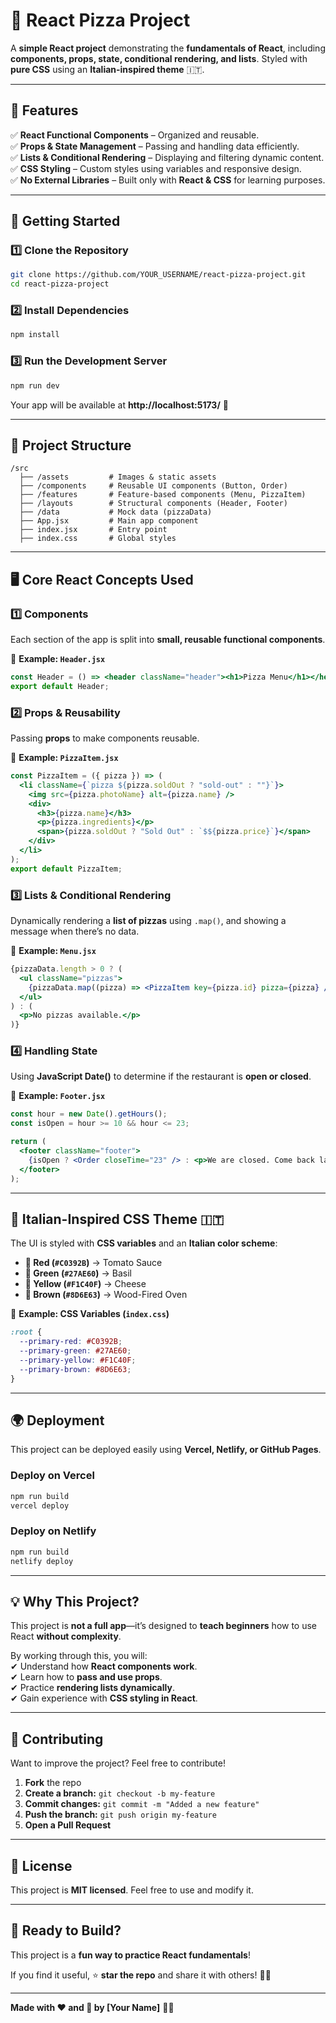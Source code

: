 # **🍕 React Pizza Project**  

A **simple React project** demonstrating the **fundamentals of React**, including **components, props, state, conditional rendering, and lists**. Styled with **pure CSS** using an **Italian-inspired theme** 🇮🇹.  

---

## **📌 Features**  
✅ **React Functional Components** – Organized and reusable.  
✅ **Props & State Management** – Passing and handling data efficiently.  
✅ **Lists & Conditional Rendering** – Displaying and filtering dynamic content.  
✅ **CSS Styling** – Custom styles using variables and responsive design.  
✅ **No External Libraries** – Built only with **React & CSS** for learning purposes.  

---

## **🚀 Getting Started**  

### **1️⃣ Clone the Repository**  
```bash
git clone https://github.com/YOUR_USERNAME/react-pizza-project.git
cd react-pizza-project
```

### **2️⃣ Install Dependencies**  
```bash
npm install
```

### **3️⃣ Run the Development Server**  
```bash
npm run dev
```
Your app will be available at **http://localhost:5173/** 🚀  

---

## **📂 Project Structure**  
```
/src
  ├── /assets         # Images & static assets
  ├── /components     # Reusable UI components (Button, Order)
  ├── /features       # Feature-based components (Menu, PizzaItem)
  ├── /layouts        # Structural components (Header, Footer)
  ├── /data           # Mock data (pizzaData)
  ├── App.jsx         # Main app component
  ├── index.jsx       # Entry point
  ├── index.css       # Global styles
```

---

## **🖥️ Core React Concepts Used**  

### **1️⃣ Components**  
Each section of the app is split into **small, reusable functional components**.  

📌 **Example: `Header.jsx`**  
```jsx
const Header = () => <header className="header"><h1>Pizza Menu</h1></header>;
export default Header;
```

### **2️⃣ Props & Reusability**  
Passing **props** to make components reusable.  

📌 **Example: `PizzaItem.jsx`**  
```jsx
const PizzaItem = ({ pizza }) => (
  <li className={`pizza ${pizza.soldOut ? "sold-out" : ""}`}>
    <img src={pizza.photoName} alt={pizza.name} />
    <div>
      <h3>{pizza.name}</h3>
      <p>{pizza.ingredients}</p>
      <span>{pizza.soldOut ? "Sold Out" : `$${pizza.price}`}</span>
    </div>
  </li>
);
export default PizzaItem;
```

### **3️⃣ Lists & Conditional Rendering**  
Dynamically rendering a **list of pizzas** using `.map()`, and showing a message when there’s no data.  

📌 **Example: `Menu.jsx`**  
```jsx
{pizzaData.length > 0 ? (
  <ul className="pizzas">
    {pizzaData.map((pizza) => <PizzaItem key={pizza.id} pizza={pizza} />)}
  </ul>
) : (
  <p>No pizzas available.</p>
)}
```

### **4️⃣ Handling State**  
Using **JavaScript Date()** to determine if the restaurant is **open or closed**.  

📌 **Example: `Footer.jsx`**
```jsx
const hour = new Date().getHours();
const isOpen = hour >= 10 && hour <= 23;

return (
  <footer className="footer">
    {isOpen ? <Order closeTime="23" /> : <p>We are closed. Come back later!</p>}
  </footer>
);
```

---

## **🎨 Italian-Inspired CSS Theme** 🇮🇹  

The UI is styled with **CSS variables** and an **Italian color scheme**:  
- **🍅 Red (`#C0392B`)** → Tomato Sauce  
- **🌿 Green (`#27AE60`)** → Basil  
- **🧀 Yellow (`#F1C40F`)** → Cheese  
- **🍞 Brown (`#8D6E63`)** → Wood-Fired Oven  

📌 **Example: CSS Variables (`index.css`)**  
```css
:root {
  --primary-red: #C0392B;
  --primary-green: #27AE60;
  --primary-yellow: #F1C40F;
  --primary-brown: #8D6E63;
}
```

---

## **🌍 Deployment**  
This project can be deployed easily using **Vercel, Netlify, or GitHub Pages**.  

### **Deploy on Vercel**  
```bash
npm run build
vercel deploy
```

### **Deploy on Netlify**  
```bash
npm run build
netlify deploy
```

---

## **💡 Why This Project?**  
This project is **not a full app**—it’s designed to **teach beginners** how to use React **without complexity**.  

By working through this, you will:  
✔ Understand how **React components work**.  
✔ Learn how to **pass and use props**.  
✔ Practice **rendering lists dynamically**.  
✔ Gain experience with **CSS styling in React**.  

---

## **🙌 Contributing**  
Want to improve the project? Feel free to contribute!  

1. **Fork** the repo  
2. **Create a branch:** `git checkout -b my-feature`  
3. **Commit changes:** `git commit -m "Added a new feature"`  
4. **Push the branch:** `git push origin my-feature`  
5. **Open a Pull Request**  

---

## **📜 License**  
This project is **MIT licensed**. Feel free to use and modify it.  

---

## **🍕 Ready to Build?**  
This project is a **fun way to practice React fundamentals**!  

If you find it useful, ⭐ **star the repo** and share it with others! 🚀🔥  

---

**Made with ❤️ and 🍕 by [Your Name]** 🍕🚀

